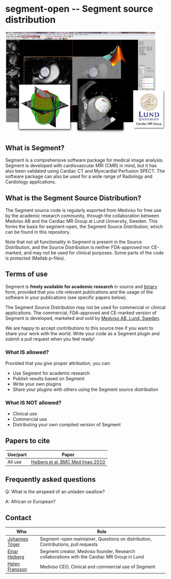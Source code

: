 # segment-open -- Segment source distribution

![lvimage](docs/images/titlepage.jpg)

## What is Segment?

Segment is a comprehensive software package for medical image analysis.
Segment is developed with cardiovascular MRI (CMR) in mind, but it has also been validated using Cardiac CT and Myocardial Perfusion SPECT. The software package can also be used for a wide range of Radiology and Cardiology applications.

## What is the Segment Source Distribution?

The Segment source code is regularly exported from Medviso for free use by the academic research community, through the collaboration between Medviso AB and the Cardiac MR Group at Lund University, Sweden.
This forms the basis for segment-open, the Segment Source Distribution, which can be found in this repository.

Note that not all functionality in Segment is present in the Source Distribution, and the Source Distribution is neither FDA-approved nor CE-marked, and may not be used for clinical purposes.
Some parts of the code is protected (Matlab p-files).

## Terms of use

Segment is **freely available for academic research** in source and [binary](http://medviso.com/download2/) form, provided that you cite relevant publications and the usage of the software in your publications (see specific papers below).

The Segment Source Distribution may not be used for commercial or clinical applications.
The commercial, FDA-approved and CE-marked version of Segment is developed, marketed and sold by [Medviso AB, Lund, Sweden](http://medviso.com/).

We are happy to accept contributions to this source tree if you want to share your work with the world.
Write your code as a Segment plugin and submit a pull request when you feel ready!

### What IS allowed?

Provided that you give proper attribution, you can:

 * Use Segment for academic research
 * Publish results based on Segment
 * Write your own plugins
 * Share your plugins with others using the Segment source distribution

### What IS NOT allowed?

 * Clinical use
 * Commercial use
 * Distributing your own compiled version of Segment

## Papers to cite

| Use/part  | Paper |
|-----------|-------|
| All use   | [Heiberg et al. BMC Med Imag 2010](https://bmcmedimaging.biomedcentral.com/articles/10.1186/1471-2342-10-1) |


## Frequently asked questions

Q: What is the airspeed of an unladen swallow?

A: African or European?


## Contact

| Who | Role |
| --- | --- |
| [Johannes Töger](mailto:johannes.toger@gmail.com) | Segment-open maintainer, Questions on distribution, Contributions, pull requests |
| [Einar Heiberg](mailto:einar@heiberg.se) | Segment creator, Medviso founder, Research collaborations with the Cardiac MR Group in Lund |
| [Helen Fransson](mailto:helen@medviso.com) | Medviso CEO, Clinical and commercial use of Segment |


